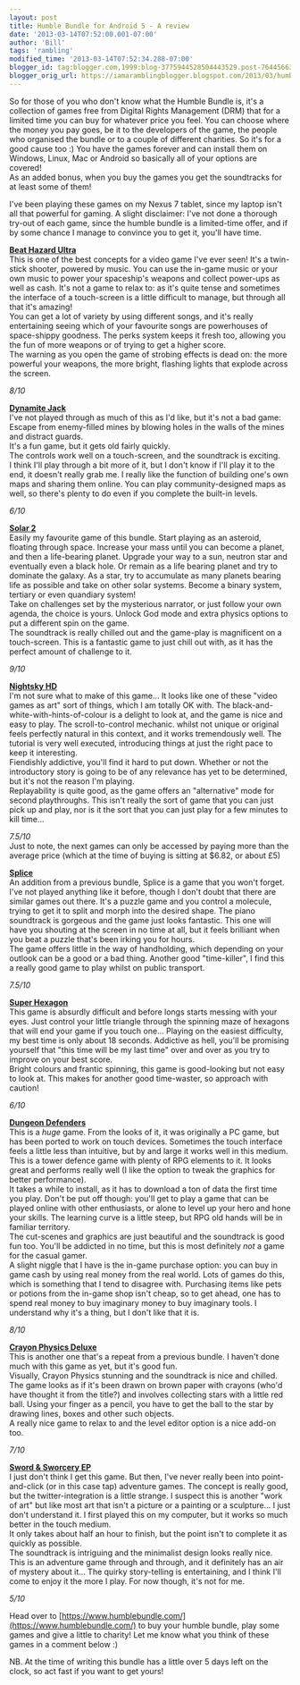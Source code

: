 ```yaml
---
layout: post
title: Humble Bundle for Android 5 - A review
date: '2013-03-14T07:52:00.001-07:00'
author: 'Bill'
tags: 'rambling'
modified_time: '2013-03-14T07:52:34.288-07:00'
blogger_id: tag:blogger.com,1999:blog-3775944528504443529.post-7644566371533530211
blogger_orig_url: https://iamaramblingblogger.blogspot.com/2013/03/humble-bundle-for-android-5-review.html
---
```


So for those of you who don't know what the Humble Bundle is, it's a collection of games free from Digital Rights Management (DRM) that for a limited time you can buy for whatever price you feel. You can choose where the money you pay goes, be it to the developers of the game, the people who organised the bundle or to a couple of different charities. So it's for a good cause too :) You have the games forever and can install them on Windows, Linux, Mac or Android so basically all of your options are covered!  
As an added bonus, when you buy the games you get the soundtracks for at least some of them!  

I've been playing these games on my Nexus 7 tablet, since my laptop isn't all that powerful for gaming. A slight disclaimer: I've not done a thorough try-out of each game, since the humble bundle is a limited-time offer, and if by some chance I manage to convince you to get it, you'll have time.  

**<u>Beat Hazard Ultra</u>**  
This is one of the best concepts for a video game I've ever seen! It's a twin-stick shooter, powered by music. You can use the in-game music or your own music to power your spaceship's weapons and collect power-ups as well as cash. It's not a game to relax to: as it's quite tense and sometimes the interface of a touch-screen is a little difficult to manage, but through all that it's amazing!  
You can get a lot of variety by using different songs, and it's really entertaining seeing which of your favourite songs are powerhouses of space-shippy goodness. The perks system keeps it fresh too, allowing you the fun of more weapons or of trying to get a higher score.  
The warning as you open the game of strobing effects is dead on: the more powerful your weapons, the more bright, flashing lights that explode across the screen.  

_8/10_  

**<u>Dynamite Jack</u>**  
I've not played through as much of this as I'd like, but it's not a bad game: Escape from enemy-filled mines by blowing holes in the walls of the mines and distract guards.  
It's a fun game, but it gets old fairly quickly.  
The controls work well on a touch-screen, and the soundtrack is exciting.  
I think I'll play through a bit more of it, but I don't know if I'll play it to the end, it doesn't really grab me. I really like the function of building one's own maps and sharing them online. You can play community-designed maps as well, so there's plenty to do even if you complete the built-in levels.  

_6/10_  

**<u>Solar 2</u>**  
Easily my favourite game of this bundle. Start playing as an asteroid, floating through space. Increase your mass until you can become a planet, and then a life-bearing planet. Upgrade your way to a sun, neutron star and eventually even a black hole. Or remain as a life bearing planet and try to dominate the galaxy. As a star, try to accumulate as many planets bearing life as possible and take on other solar systems. Become a binary system, tertiary or even quandiary system!  
Take on challenges set by the mysterious narrator, or just follow your own agenda, the choice is yours. Unlock God mode and extra physics options to put a different spin on the game.  
The soundtrack is really chilled out and the game-play is magnificent on a touch-screen. This is a fantastic game to just chill out with, as it has the perfect amount of challenge to it.  

_9/10_  

**<u>Nightsky HD</u>**  
I'm not sure what to make of this game... It looks like one of these "video games as art" sort of things, which I am totally OK with. The black-and-white-with-hints-of-colour is a delight to look at, and the game is nice and easy to play. The scroll-to-control mechanic. whilst not unique or original feels perfectly natural in this context, and it works tremendously well. The tutorial is very well executed, introducing things at just the right pace to keep it interesting.  
Fiendishly addictive, you'll find it hard to put down. Whether or not the introductory story is going to be of any relevance has yet to be determined, but it's not the reason I'm playing.  
Replayability is quite good, as the game offers an "alternative" mode for second playthroughs. This isn't really the sort of game that you can just pick up and play, nor is it the sort that you can just play for a few minutes to kill time...  

_7.5/10_  
Just to note, the next games can only be accessed by paying more than the average price (which at the time of buying is sitting at $6.82, or about £5)  

**<u>Splice</u>**  
An addition from a previous bundle, Splice is a game that you won't forget. I've not played anything like it before, though I don't doubt that there are similar games out there. It's a puzzle game and you control a molecule, trying to get it to split and morph into the desired shape. The piano soundtrack is gorgeous and the game just looks fantastic. This one will have you shouting at the screen in no time at all, but it feels brilliant when you beat a puzzle that's been irking you for hours.  
The game offers little in the way of handholding, which depending on your outlook can be a good or a bad thing. Another good "time-killer", I find this a really good game to play whilst on public transport.  

_7.5/10_  

**<u>Super Hexagon</u>**  
This game is absurdly difficult and before longs starts messing with your eyes. Just control your little triangle through the spinning maze of hexagons that will end your game if you touch one... Playing on the easiest difficulty, my best time is only about 18 seconds. Addictive as hell, you'll be promising yourself that "this time will be my last time" over and over as you try to improve on your best score.  
Bright colours and frantic spinning, this game is good-looking but not easy to look at. This makes for another good time-waster, so approach with caution!  

_6/10_  

**<u>Dungeon Defenders</u>**  
This is a _huge_ game. From the looks of it, it was originally a PC game, but has been ported to work on touch devices. Sometimes the touch interface feels a little less than intuitive, but by and large it works well in this medium. This is a tower defence game with plenty of RPG elements to it. It looks great and performs really well (I like the option to tweak the graphics for better performance).  
It takes a while to install, as it has to download a ton of data the first time you play. Don't be put off though: you'll get to play a game that can be played online with other enthusiasts, or alone to level up your hero and hone your skills. The learning curve is a little steep, but RPG old hands will be in familiar territory.  
The cut-scenes and graphics are just beautiful and the soundtrack is good fun too. You'll be addicted in no time, but this is most definitely _not_ a game for the casual gamer.  
A slight niggle that I have is the in-game purchase option: you can buy in game cash by using real money from the real world. Lots of games do this, which is something that I tend to disagree with. Purchasing items like pets or potions from the in-game shop isn't cheap, so to get ahead, one has to spend real money to buy imaginary money to buy imaginary tools. I understand why it's a thing, but I don't like that it is.  

_8/10_  

**<u>Crayon Physics Deluxe</u>**  
This is another one that's a repeat from a previous bundle. I haven't done much with this game as yet, but it's good fun.  
Visually, Crayon Physics stunning and the soundtrack is nice and chilled. The game looks as if it's been drawn on brown paper with crayons (who'd have thought it from the title?) and involves collecting stars with a little red ball. Using your finger as a pencil, you have to get the ball to the star by drawing lines, boxes and other such objects.  
A really nice game to relax to and the level editor option is a nice add-on too.  

_7/10_  

**<u>Sword & Sworcery EP</u>**  
I just don't think I get this game. But then, I've never really been into point-and-click (or in this case tap) adventure games. The concept is really good, but the twitter-integration is a little strange. I suspect this is another "work of art" but like most art that isn't a picture or a painting or a sculpture... I just don't understand it. I first played this on my computer, but it works so much better in the touch medium.  
It only takes about half an hour to finish, but the point isn't to complete it as quickly as possible.  
The soundtrack is intriguing and the minimalist design looks really nice.  
This is an adventure game through and through, and it definitely has an air of mystery about it... The quirky story-telling is entertaining, and I think I'll come to enjoy it the more I play. For now though, it's not for me.  

_5/10_  

Head over to [https://www.humblebundle.com/](https://www.humblebundle.com/) to buy your humble bundle, play some games and give a little to charity! Let me know what you think of these games in a comment below :)  

NB. At the time of writing this bundle has a little over 5 days left on the clock, so act fast if you want to  get yours!</div>

